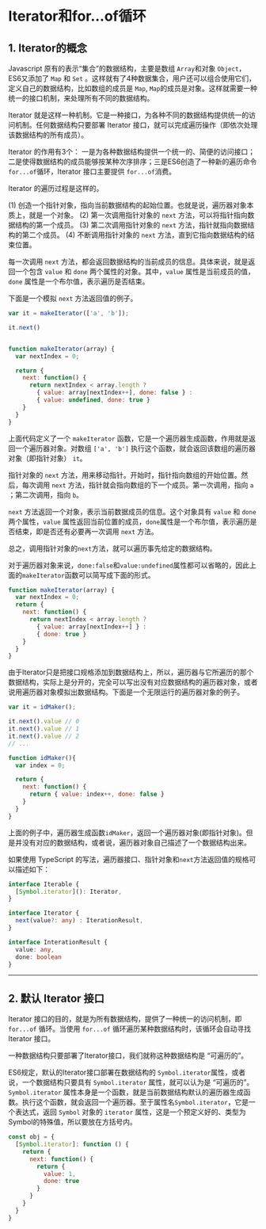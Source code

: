 

# Iterator和for...of循环

## 1. Iterator的概念

Javascript 原有的表示“集合”的数据结构，主要是数组 `Array`和对象 `Object`，ES6又添加了 `Map` 和 `Set` 。这样就有了4种数据集合，用户还可以组合使用它们，定义自己的数据结构，比如数组的成员是 `Map`, `Map`的成员是对象。这样就需要一种统一的接口机制，来处理所有不同的数据结构。

Iterator 就是这样一种机制。它是一种接口，为各种不同的数据结构提供统一的访问机制。任何数据结构只要部署 Iterator 接口，就可以完成遍历操作（即依次处理该数据结构的所有成员）。

Iterator 的作用有3个： 一是为各种数据结构提供一个统一的、简便的访问接口；二是使得数据结构的成员能够按某种次序排序；三是ES6创造了一种新的遍历命令 `for...of`循环，Iterator 接口主要提供 `for...of`消费。

Iterator 的遍历过程是这样的。

(1) 创造一个指针对象，指向当前数据结构的起始位置。也就是说，遍历器对象本质上，就是一个对象。
(2) 第一次调用指针对象的 `next` 方法，可以将指针指向数据结构的第一个成员。
(3) 第二次调用指针对象的 `next` 方法，指针就指向数据结构的第二个成员。
(4) 不断调用指针对象的 `next` 方法，直到它指向数据结构的结束位置。

每一次调用 `next` 方法，都会返回数据结构的当前成员的信息。具体来说，就是返回一个包含 `value` 和 `done` 两个属性的对象。其中，`value` 属性是当前成员的值，`done` 属性是一个布尔值，表示遍历是否结束。

下面是一个模拟 `next` 方法返回值的例子。

```js
var it = makeIterator(['a', 'b']);

it.next()


function makeIterator(array) {
  var nextIndex = 0;

  return {
    next: function() {
      return nextIndex < array.length ? 
        { value: array[nextIndex++], done: false } :
        { value: undefined, done: true }
    }
  }
}
```

上面代码定义了一个 `makeIterator` 函数，它是一个遍历器生成函数，作用就是返回一个遍历器对象。对数组 `['a', 'b']` 执行这个函数，就会返回该数组的遍历器对象（即指针对象） `it`。

指针对象的 `next` 方法，用来移动指针。开始时，指针指向数组的开始位置。然后，每次调用 `next` 方法，指针就会指向数组的下一个成员。第一次调用，指向 `a` ；第二次调用，指向 `b`。

`next` 方法返回一个对象，表示当前数据成员的信息。这个对象具有 `value` 和 `done` 两个属性，`value` 属性返回当前位置的成员，`done`属性是一个布尔值，表示遍历是否结束，即是否还有必要再一次调用 `next` 方法。

总之，调用指针对象的`next`方法，就可以遍历事先给定的数据结构。

对于遍历器对象来说，`done:false`和`value:undefined`属性都可以省略的，因此上面的`makeIterator`函数可以简写成下面的形式。

```js
function makeIterator(array) {
  var nextIndex = 0;
  return {
    next: function() {
      return nextIndex < array.length ?
        { value: array[nextIndex++] } :
        { done: true }
    }
  }
}
```

由于Iterator只是把接口规格添加到数据结构上，所以，遍历器与它所遍历的那个数据结构，实际上是分开的，完全可以写出没有对应数据结构的遍历器对象，或者说用遍历器对象模拟出数据结构。下面是一个无限运行的遍历器对象的例子。

```js
var it = idMaker();

it.next().value // 0
it.next().value // 1
it.next().value // 2
// ...

function idMaker(){
  var index = 0;

  return {
    next: function() {
      return { value: index++, done: false }
    }
  }
}
```

上面的例子中，遍历器生成函数`idMaker`，返回一个遍历器对象(即指针对象)。但是并没有对应的数据结构，或者说，遍历器对象自己描述了一个数据结构出来。

如果使用 TypeScript 的写法，遍历器接口、指针对象和`next`方法返回值的规格可以描述如下：

```typescript
interface Iterable {
  [Symbol.iterator](): Iterator,
}

interface Iterator {
  next(value?: any) : IterationResult,
}

interface InterationResult {
  value: any,
  done: boolean
}
```

---

## 2. 默认 Iterator 接口

Iterator 接口的目的，就是为所有数据结构，提供了一种统一的访问机制，即 `for...of` 循环。当使用 `for...of` 循环遍历某种数据结构时，该循环会自动寻找 Iterator 接口。

一种数据结构只要部署了Iterator接口，我们就称这种数据结构是 “可遍历的”。

ES6规定，默认的Iterator接口部署在数据结构的 `Symbol.iterator`属性，或者说，一个数据结构只要具有 `Symbol.iterator` 属性，就可以认为是 “可遍历的”。`Symbol.iterator` 属性本身是一个函数，就是当前数据结构默认的遍历器生成函数。执行这个函数，就会返回一个遍历器。至于属性名`Symbol.iterator`，它是一个表达式，返回 `Symbol` 对象的 `iterator` 属性，这是一个预定义好的、类型为Symbol的特殊值，所以要放在方括号内。

```js
const obj = {
  [Symbol.iterator]: function () {
    return {
      next: function() {
        return {
          value: 1,
          done: true
        }
      }
    }
  }
}
```

